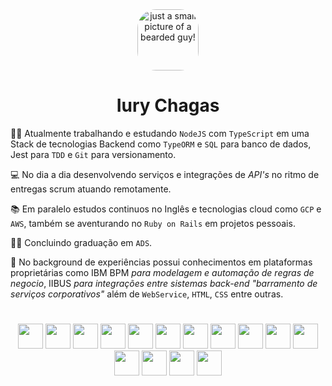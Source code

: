 <div align="center">
    <img src="https://img.stackshare.io/user/1146894/2a3de9391ec67038fed35dc15f13c0691cbb736b.jpg" alt="just a small picture of a bearded guy!" width="98px"; height="98px"; style="border-radius: 30px";>
    <h1>Iury Chagas</h1>
</div>


:man_technologist: Atualmente trabalhando e estudando `NodeJS` com `TypeScript` em uma Stack de tecnologias Backend como `TypeORM` e `SQL` para banco de dados, Jest para `TDD` e `Git` para versionamento.

:computer: No dia a dia desenvolvendo serviços e integrações de *API's* no ritmo de entregas scrum atuando remotamente.

:books: Em paralelo estudos continuos no Inglês e tecnologias cloud como `GCP` e `AWS`, também se aventurando no `Ruby on Rails` em projetos pessoais.

:man_student: Concluindo graduação em `ADS`.

:bank: No background de experiências possui conhecimentos em plataformas proprietárias como IBM BPM *para modelagem e automação de regras de negocio*, IIBUS *para integrações entre sistemas back-end* _"barramento de serviços corporativos"_ além de `WebService`, `HTML`, `CSS` entre outras.

<h1></h1>

<div align="center">
    <img src="https://cdn.jsdelivr.net/gh/devicons/devicon/icons/javascript/javascript-plain.svg" width="40" height="40" />
    <img src="https://cdn.jsdelivr.net/gh/devicons/devicon/icons/nodejs/nodejs-plain.svg" width="40" height="40"/>
    <img src="https://cdn.jsdelivr.net/gh/devicons/devicon/icons/typescript/typescript-plain.svg" width="40" height="40"/>
    <img src="https://cdn.jsdelivr.net/gh/devicons/devicon/icons/yarn/yarn-original-wordmark.svg" width="40" height="40" />
    <img src="https://cdn.jsdelivr.net/gh/devicons/devicon/icons/css3/css3-plain-wordmark.svg"  width="40" height="40" />
    <img src="https://cdn.jsdelivr.net/gh/devicons/devicon/icons/html5/html5-plain-wordmark.svg"  width="40" height="40" />
    <img src="https://img.stackshare.io/service/7419/20165699.png" width="40" height="40"/>
    <img src="https://cdn.jsdelivr.net/gh/devicons/devicon/icons/jest/jest-plain.svg"   width="40" height="40"/>
    <img src="https://cdn.jsdelivr.net/gh/devicons/devicon/icons/ruby/ruby-plain-wordmark.svg" width="40" height="40" />
    <img src="https://cdn.jsdelivr.net/gh/devicons/devicon/icons/rails/rails-plain-wordmark.svg"  width="40" height="40"/>
    <img src="https://cdn.jsdelivr.net/gh/devicons/devicon/icons/gitlab/gitlab-plain-wordmark.svg"  width="40" height="40"/>
    <img src="https://cdn.jsdelivr.net/gh/devicons/devicon/icons/vim/vim-original.svg" width="40" height="40"/>
    <img src="https://cdn.jsdelivr.net/gh/devicons/devicon/icons/vscode/vscode-original.svg"  width="40" height="40"/>
    <img src="https://cdn.jsdelivr.net/gh/devicons/devicon/icons/googlecloud/googlecloud-original.svg"  width="40" height="40"/>
    <img src="https://cdn.jsdelivr.net/gh/devicons/devicon/icons/amazonwebservices/amazonwebservices-original.svg"  width="40" height="40"/>
</div>

<h1></h1>
